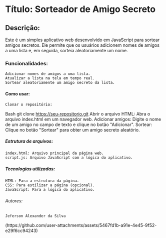 # Título: Sorteador de Amigo Secreto
## Descrição:
Este é um simples aplicativo web desenvolvido em JavaScript para sortear amigos secretos. Ele permite que os usuários adicionem nomes de amigos a uma lista e, em seguida, sorteia aleatoriamente um nome.
### Funcionalidades:
	Adicionar nomes de amigos a uma lista.
	Atualizar a lista na tela em tempo real.
	Sortear aleatoriamente um amigo secreto da lista.
#### Como usar:
	Clonar o repositório: 
Bash
git clone https://seu-repositorio.git
	Abrir o arquivo HTML: Abra o arquivo index.html em um navegador web.
	Adicionar amigos: Digite o nome de um amigo no campo de texto e clique no botão "Adicionar".
	Sortear: Clique no botão "Sortear" para obter um amigo secreto aleatório.

##### Estrutura de arquivos:
	index.html: Arquivo principal da página web.
	script.js: Arquivo JavaScript com a lógica do aplicativo.
##### Tecnologias utilizadas:
	HTML: Para a estrutura da página.
	CSS: Para estilizar a página (opcional).
	JavaScript: Para a lógica do aplicativo.
###### Autores:
	Jeferson Alexander da Silva

<section >
	 (https://github.com/user-attachments/assets/5467fd1b-a91e-4e45-9f52-e29f6cc94243)
</section>
